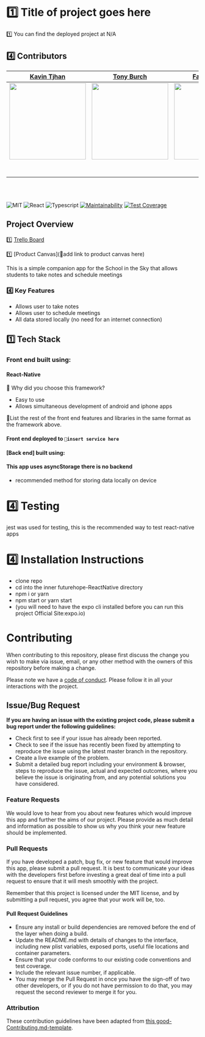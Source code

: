 

# 1️⃣ Title of project goes here

1️⃣ You can find the deployed project at N/A

## 4️⃣ Contributors


|                                       [Kavin Tjhan](https://github.com/ktjhan)                                        |                                       [Tony Burch](https://github.com/TLBdev)                                        |                                       [Farid Hamida](https://github.com/faridhamida)                                        |                                       [Shaqib Habib](https://github.com/Skeeb32)                                        |                                       [Jesus Morales](https://github.com/)                                        |
| :-----------------------------------------------------------------------------------------------------------: | :-----------------------------------------------------------------------------------------------------------: | :-----------------------------------------------------------------------------------------------------------: | :-----------------------------------------------------------------------------------------------------------: | :-----------------------------------------------------------------------------------------------------------: |
|                      [<img src="https://www.dalesjewelers.com/wp-content/uploads/2018/10/placeholder-silhouette-male.png" width = "200" />](https://github.com/ktjhan)                       |                      [<img src="https://www.dalesjewelers.com/wp-content/uploads/2018/10/placeholder-silhouette-female.png" width = "200" />](https://github.com/)                       |                      [<img src="https://www.dalesjewelers.com/wp-content/uploads/2018/10/placeholder-silhouette-male.png" width = "200" />](https://github.com/)                       |                      [<img src="https://www.dalesjewelers.com/wp-content/uploads/2018/10/placeholder-silhouette-female.png" width = "200" />](https://github.com/)                       |                      [<img src="https://www.dalesjewelers.com/wp-content/uploads/2018/10/placeholder-silhouette-male.png" width = "200" />](https://github.com/)                       |
|                 [<img src="https://github.com/favicon.ico" width="15"> ](https://github.com/)                 |            [<img src="https://github.com/favicon.ico" width="15"> ](https://github.com/honda0306)             |           [<img src="https://github.com/favicon.ico" width="15"> ](https://github.com/Mister-Corn)            |          [<img src="https://github.com/favicon.ico" width="15"> ](https://github.com/NandoTheessen)           |            [<img src="https://github.com/favicon.ico" width="15"> ](https://github.com/wvandolah)             |
| [ <img src="https://static.licdn.com/sc/h/al2o9zrvru7aqj8e1x2rzsrca" width="15"> ](https://www.linkedin.com/) | [ <img src="https://static.licdn.com/sc/h/al2o9zrvru7aqj8e1x2rzsrca" width="15"> ](https://www.linkedin.com/) | [ <img src="https://static.licdn.com/sc/h/al2o9zrvru7aqj8e1x2rzsrca" width="15"> ](https://www.linkedin.com/) | [ <img src="https://static.licdn.com/sc/h/al2o9zrvru7aqj8e1x2rzsrca" width="15"> ](https://www.linkedin.com/) | [ <img src="https://static.licdn.com/sc/h/al2o9zrvru7aqj8e1x2rzsrca" width="15"> ](https://www.linkedin.com/) |

<br>
<br>



![MIT](https://img.shields.io/packagist/l/doctrine/orm.svg)
![React](https://img.shields.io/badge/react-v16.7.0--alpha.2-blue.svg)
![Typescript](https://img.shields.io/npm/types/typescript.svg?style=flat)
[![Maintainability](https://api.codeclimate.com/v1/badges/345f9b2e40bfcee5ef26/maintainability)](https://codeclimate.com/github/Lambda-School-Labs/futurehope-ReactNative/maintainability)
[![Test Coverage](https://api.codeclimate.com/v1/badges/345f9b2e40bfcee5ef26/test_coverage)](https://codeclimate.com/github/Lambda-School-Labs/futurehope-ReactNative/test_coverage)



## Project Overview

1️⃣ [Trello Board](https://trello.com/b/F9QkAxXX/future-hope)

1️⃣ [Product Canvas](🚫add link to product canvas here)


This is a simple companion app for the School in the Sky that allows students to take notes and schedule meetings


### 4️⃣ Key Features

-    Allows user to take notes
-    Allows user to schedule meetings
-    All data stored locally (no need for an internet connection)


## 1️⃣ Tech Stack

### Front end built using: 

#### React-Native

🚫 Why did you choose this framework?

-    Easy to use
-    Allows simultaneous development of android and iphone apps 


🚫List the rest of the front end features and libraries in the same format as the framework above.

#### Front end deployed to `🚫insert service here`

#### [Back end] built using:

#### This app uses asyncStorage there is no backend

-    recommended method for storing data locally on device




# 4️⃣ Testing

jest was used for testing, this is the recommended way to test react-native apps

# 4️⃣ Installation Instructions

- clone repo
- cd into the inner futurehope-ReactNative directory
- npm i or yarn
- npm start or yarn start
- (you will need to have the expo cli installed before you can run this project Official Site:expo.io)



# Contributing

When contributing to this repository, please first discuss the change you wish to make via issue, email, or any other method with the owners of this repository before making a change.

Please note we have a [code of conduct](./CODE_OF_CONDUCT.md). Please follow it in all your interactions with the project.

## Issue/Bug Request

 **If you are having an issue with the existing project code, please submit a bug report under the following guidelines:**
 - Check first to see if your issue has already been reported.
 - Check to see if the issue has recently been fixed by attempting to reproduce the issue using the latest master branch in the repository.
 - Create a live example of the problem.
 - Submit a detailed bug report including your environment & browser, steps to reproduce the issue, actual and expected outcomes,  where you believe the issue is originating from, and any potential solutions you have considered.

### Feature Requests

We would love to hear from you about new features which would improve this app and further the aims of our project. Please provide as much detail and information as possible to show us why you think your new feature should be implemented.

### Pull Requests

If you have developed a patch, bug fix, or new feature that would improve this app, please submit a pull request. It is best to communicate your ideas with the developers first before investing a great deal of time into a pull request to ensure that it will mesh smoothly with the project.

Remember that this project is licensed under the MIT license, and by submitting a pull request, you agree that your work will be, too.

#### Pull Request Guidelines

- Ensure any install or build dependencies are removed before the end of the layer when doing a build.
- Update the README.md with details of changes to the interface, including new plist variables, exposed ports, useful file locations and container parameters.
- Ensure that your code conforms to our existing code conventions and test coverage.
- Include the relevant issue number, if applicable.
- You may merge the Pull Request in once you have the sign-off of two other developers, or if you do not have permission to do that, you may request the second reviewer to merge it for you.

### Attribution

These contribution guidelines have been adapted from [this good-Contributing.md-template](https://gist.github.com/PurpleBooth/b24679402957c63ec426).
